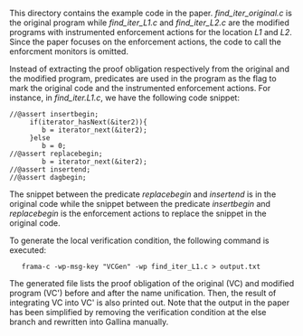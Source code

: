 This directory contains the example code in the paper. *find_iter_original.c* is the original program while *find_iter_L1.c* and *find_iter_L2.c* are the modified programs with instrumented enforcement actions for the location *L1* and *L2*. Since the paper focuses on the enforcement actions, the code to call the enforcment monitors is omitted. 

Instead of extracting the proof obligation respectively from the original and the modified program, predicates are used in the program as the flag to mark the original code and the instrumented enforcement actions. For instance, in *find_iter.L1.c*, we have the following code snippet:

```
//@assert insertbegin;
	 if(iterator_hasNext(&iter2)){
		b = iterator_next(&iter2);
	 }else
		b = 0;
//@assert replacebegin;
        b = iterator_next(&iter2);
//@assert insertend;
//@assert dagbegin;
```

The snippet between the predicate *replacebegin* and *insertend* is in the original code while the snippet between the predicate *insertbegin* and *replacebegin* is the enforcement actions to replace the snippet in the original code. 

To generate the local verification condition, the following command is executed:

```
   frama-c -wp-msg-key "VCGen" -wp find_iter_L1.c > output.txt
```

The generated file lists the proof obligation of the original (VC) and modified program (VC') before and after the name unification. Then, the result of integrating VC into VC' is also printed out. Note that the output in the paper has been simplified by removing the verification condition at the else branch and rewritten into Gallina manually. 
